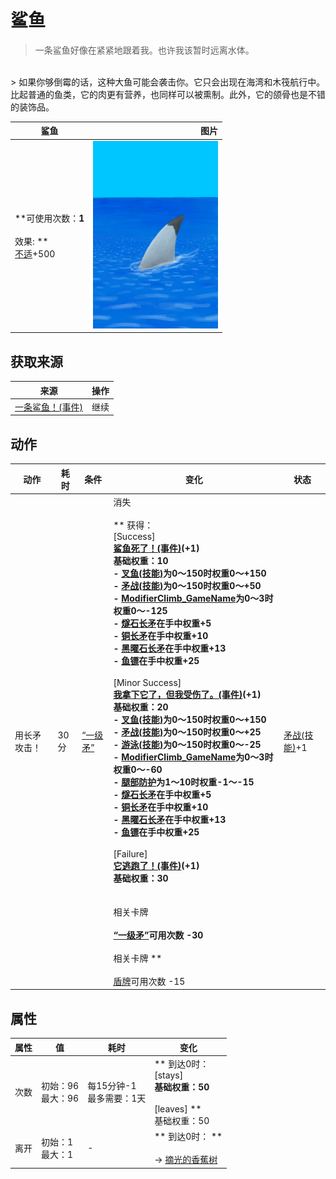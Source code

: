 # 鲨鱼  
> 一条鲨鱼好像在紧紧地跟着我。也许我该暂时远离水体。  
<br>  
> 如果你够倒霉的话，这种大鱼可能会袭击你。它只会出现在海湾和木筏航行中。<br>比起普通的鱼类，它的肉更有营养，也同样可以被熏制。此外，它的颌骨也是不错的装饰品。  
  
  鲨鱼  |   图片   
 ----  |  ----:   
 **可使用次数：**1<br><br>** 效果: **<br>[不适](Discomfort.md)+500  |  <img decoding="async" src="Sprite/SharkVisitor.png" href="a.md" style="max-width:300px;max-height:300px;">   
  
## 获取来源  
来源  |  操作  
----  |  ----  
[一条鲨鱼！(事件)](Event_Raft_SharkVisitor.md)  |  继续  
## 动作  
动作  |  耗时  |  条件  |  变化  |  状态  
----  |  ----  |  ----  |  ----  |  ----  
用长矛攻击！<br>  |  30分  |  [“一级矛”](tag_Spear.md)  |  消失<br><br>** 获得： **<br>** [Success] **<br>  [鲨鱼死了！(事件)](Event_SharkFightSuccess.md)(+1)<br>基础权重：10<br>- [叉鱼(技能)](Skill_SpearFishing.md)为0～150时权重0～+150<br>- [矛战(技能)](Skill_SpearFighting.md)为0～150时权重0～+50<br>- [ModifierClimb_GameName](ModifierClimb.md)为0～3时权重0～-125<br>- [燧石长矛](SpearFlint.md)在手中权重+5<br>- [铜长矛](SpearCopper.md)在手中权重+10<br>- [黑曜石长矛](SpearObsidian.md)在手中权重+13<br>- [鱼镖](HarpoonBone.md)在手中权重+25<br><br>** [Minor Success] **<br>  [我拿下它了，但我受伤了。(事件)](Event_SharkFightMixedSuccess.md)(+1)<br>基础权重：20<br>- [叉鱼(技能)](Skill_SpearFishing.md)为0～150时权重0～+150<br>- [矛战(技能)](Skill_SpearFighting.md)为0～150时权重0～+25<br>- [游泳(技能)](Skill_Swimming.md)为0～150时权重0～-25<br>- [ModifierClimb_GameName](ModifierClimb.md)为0～3时权重0～-60<br>- [腿部防护](LegProtection.md)为1～10时权重-1～-15<br>- [燧石长矛](SpearFlint.md)在手中权重+5<br>- [铜长矛](SpearCopper.md)在手中权重+10<br>- [黑曜石长矛](SpearObsidian.md)在手中权重+13<br>- [鱼镖](HarpoonBone.md)在手中权重+25<br><br>** [Failure] **<br>  [它逃跑了！(事件)](Event_SharkFightFailure.md)(+1)<br>基础权重：30<br><br><br>** 相关卡牌 **<br><br>[“一级矛”](tag_Spear.md)可用次数  -30<br><br>** 相关卡牌 **<br><br>[盾牌](Shield.md)可用次数  -15  |  [矛战(技能)](Skill_SpearFighting.md)+1  
## 属性   
属性  |  值  |  耗时  |  变化  
----  |  ----  |  ----  |  ----  
次数  |  初始：96<br>最大：96  |  每15分钟-1<br>最多需要：1天  |  ** 到达0时： **<br>** [stays] **<br>基础权重：50<br><br>** [leaves] **<br>基础权重：50<br>  
离开  |  初始：1<br>最大：1  |  -  |  ** 到达0时： **<br><br>→ [摘光的香蕉树](BananaTreeCleared.md)  

